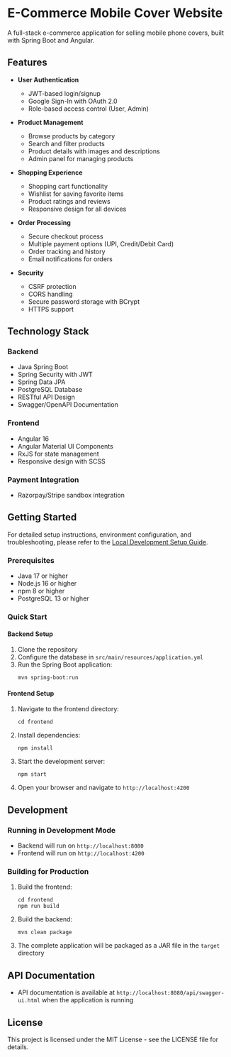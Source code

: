 # E-Commerce Mobile Cover Website

A full-stack e-commerce application for selling mobile phone covers, built with Spring Boot and Angular.

## Features

- **User Authentication**
  - JWT-based login/signup
  - Google Sign-In with OAuth 2.0
  - Role-based access control (User, Admin)

- **Product Management**
  - Browse products by category
  - Search and filter products
  - Product details with images and descriptions
  - Admin panel for managing products

- **Shopping Experience**
  - Shopping cart functionality
  - Wishlist for saving favorite items
  - Product ratings and reviews
  - Responsive design for all devices

- **Order Processing**
  - Secure checkout process
  - Multiple payment options (UPI, Credit/Debit Card)
  - Order tracking and history
  - Email notifications for orders

- **Security**
  - CSRF protection
  - CORS handling
  - Secure password storage with BCrypt
  - HTTPS support

## Technology Stack

### Backend
- Java Spring Boot
- Spring Security with JWT
- Spring Data JPA
- PostgreSQL Database
- RESTful API Design
- Swagger/OpenAPI Documentation

### Frontend
- Angular 16
- Angular Material UI Components
- RxJS for state management
- Responsive design with SCSS

### Payment Integration
- Razorpay/Stripe sandbox integration

## Getting Started

For detailed setup instructions, environment configuration, and troubleshooting, please refer to the [Local Development Setup Guide](SETUP.md).

### Prerequisites
- Java 17 or higher
- Node.js 16 or higher
- npm 8 or higher
- PostgreSQL 13 or higher

### Quick Start

#### Backend Setup
1. Clone the repository
2. Configure the database in `src/main/resources/application.yml`
3. Run the Spring Boot application:
   ```
   mvn spring-boot:run
   ```

#### Frontend Setup
1. Navigate to the frontend directory:
   ```
   cd frontend
   ```
2. Install dependencies:
   ```
   npm install
   ```
3. Start the development server:
   ```
   npm start
   ```
4. Open your browser and navigate to `http://localhost:4200`

## Development

### Running in Development Mode
- Backend will run on `http://localhost:8080`
- Frontend will run on `http://localhost:4200`

### Building for Production
1. Build the frontend:
   ```
   cd frontend
   npm run build
   ```
2. Build the backend:
   ```
   mvn clean package
   ```
3. The complete application will be packaged as a JAR file in the `target` directory

## API Documentation
- API documentation is available at `http://localhost:8080/api/swagger-ui.html` when the application is running

## License
This project is licensed under the MIT License - see the LICENSE file for details.
